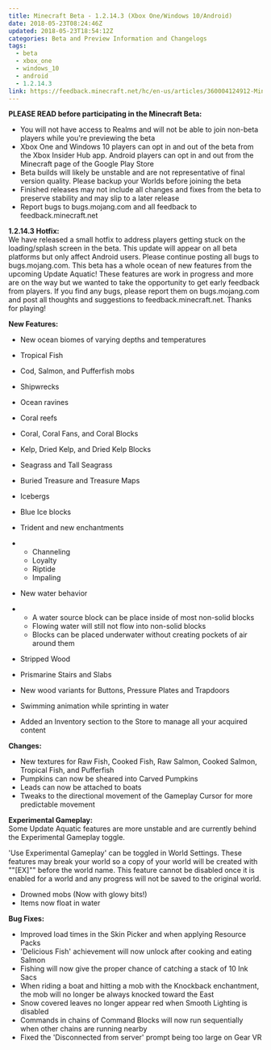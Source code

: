 ```yaml
---
title: Minecraft Beta - 1.2.14.3 (Xbox One/Windows 10/Android)
date: 2018-05-23T08:24:46Z
updated: 2018-05-23T18:54:12Z
categories: Beta and Preview Information and Changelogs
tags:
  - beta
  - xbox_one
  - windows_10
  - android
  - 1.2.14.3
link: https://feedback.minecraft.net/hc/en-us/articles/360004124912-Minecraft-Beta-1-2-14-3-Xbox-One-Windows-10-Android
---
```


**PLEASE READ before participating in the Minecraft Beta:**

- You will not have access to Realms and will not be able to join non-beta players while you're previewing the beta
- Xbox One and Windows 10 players can opt in and out of the beta from the Xbox Insider Hub app. Android players can opt in and out from the Minecraft page of the Google Play Store
- Beta builds will likely be unstable and are not representative of final version quality. Please backup your Worlds before joining the beta
- Finished releases may not include all changes and fixes from the beta to preserve stability and may slip to a later release
- Report bugs to bugs.mojang.com and all feedback to feedback.minecraft.net

  
**1.2.14.3 Hotfix:**  
We have released a small hotfix to address players getting stuck on the loading/splash screen in the beta. This update will appear on all beta platforms but only affect Android users. Please continue posting all bugs to bugs.mojang.com. This beta has a whole ocean of new features from the upcoming Update Aquatic! These features are work in progress and more are on the way but we wanted to take the opportunity to get early feedback from players. If you find any bugs, please report them on bugs.mojang.com and post all thoughts and suggestions to feedback.minecraft.net. Thanks for playing!  
  
  
**New Features:**

- New ocean biomes of varying depths and temperatures

- Tropical Fish

- Cod, Salmon, and Pufferfish mobs

- Shipwrecks

- Ocean ravines

- Coral reefs

- Coral, Coral Fans, and Coral Blocks

- Kelp, Dried Kelp, and Dried Kelp Blocks

- Seagrass and Tall Seagrass

- Buried Treasure and Treasure Maps

- Icebergs

- Blue Ice blocks

- Trident and new enchantments

- - Channeling
  - Loyalty
  - Riptide
  - Impaling

- New water behavior

- - A water source block can be place inside of most non-solid blocks
  - Flowing water will still not flow into non-solid blocks
  - Blocks can be placed underwater without creating pockets of air around them

- Stripped Wood

- Prismarine Stairs and Slabs

- New wood variants for Buttons, Pressure Plates and Trapdoors

- Swimming animation while sprinting in water

- Added an Inventory section to the Store to manage all your acquired content

  
**Changes:**

- New textures for Raw Fish, Cooked Fish, Raw Salmon, Cooked Salmon, Tropical Fish, and Pufferfish
- Pumpkins can now be sheared into Carved Pumpkins
- Leads can now be attached to boats
- Tweaks to the directional movement of the Gameplay Cursor for more predictable movement

  
**Experimental Gameplay:**  
Some Update Aquatic features are more unstable and are currently behind the Experimental Gameplay toggle.  
  
'Use Experimental Gameplay' can be toggled in World Settings. These features may break your world so a copy of your world will be created with ""\[EX\]"" before the world name. This feature cannot be disabled once it is enabled for a world and any progress will not be saved to the original world.

- Drowned mobs (Now with glowy bits!)
- Items now float in water

  
**Bug Fixes:**

- Improved load times in the Skin Picker and when applying Resource Packs
- 'Delicious Fish' achievement will now unlock after cooking and eating Salmon
- Fishing will now give the proper chance of catching a stack of 10 Ink Sacs
- When riding a boat and hitting a mob with the Knockback enchantment, the mob will no longer be always knocked toward the East
- Snow covered leaves no longer appear red when Smooth Lighting is disabled
- Commands in chains of Command Blocks will now run sequentially when other chains are running nearby
- Fixed the 'Disconnected from server' prompt being too large on Gear VR

<div>

 

</div>

